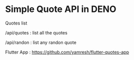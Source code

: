 # Simple Quote API in DENO

Quotes list

/api/quotes : list all the quotes

/api/randon : list any randon quote

Flutter App : https://github.com/yamresh/flutter-quotes-app

